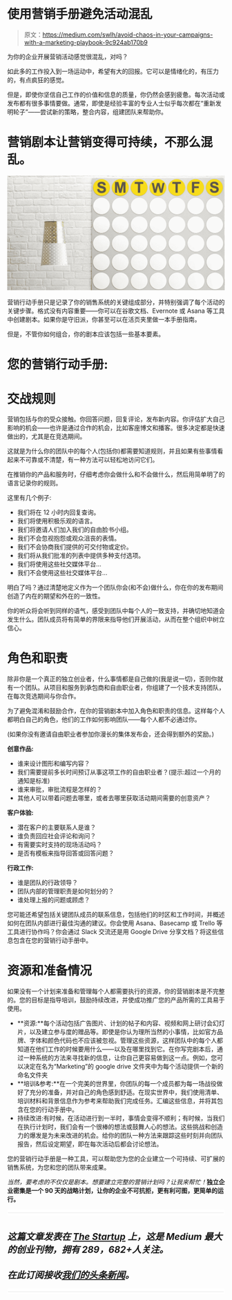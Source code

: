# 使用营销手册避免活动混乱

> 原文：<https://medium.com/swlh/avoid-chaos-in-your-campaigns-with-a-marketing-playbook-9c924ab170b9>

为你的企业开展营销活动感觉很混乱，对吗？

如此多的工作投入到一场运动中，希望有大的回报。它可以是情绪化的，有压力的，有点疯狂的感觉。

但是，即使你坚信自己工作的价值和信息的质量，你仍然会感到疲惫。每次活动或发布都有很多事情要做。通常，即使是经验丰富的专业人士似乎每次都在“重新发明轮子”——尝试新的策略，整合内容，组建团队来帮助你。

# 营销剧本让营销变得可持续，不那么混乱。

![](img/d61e7237f9fb6d4838c6f610d0f65071.png)

营销行动手册只是记录了你的销售系统的关键组成部分，并特别强调了每个活动的关键步骤。格式没有内容重要——你可以在谷歌文档、Evernote 或 Asana 等工具中创建剧本。如果你是守旧派，你甚至可以在活页夹里做一本手册指南。

但是，不管你如何组合，你的剧本应该包括一些基本要素。

# 您的营销行动手册:

# 交战规则

营销包括与你的受众接触。你回答问题，回复评论，发布新内容。你评估扩大自己影响的机会——也许是通过合作的机会，比如客座博文和播客。很多决定都是快速做出的，尤其是在竞选期间。

这就是为什么你的团队中的每个人(包括你)都需要知道规则，并且如果有些事情看起来不可靠或不清楚，有一种方法可以轻松地访问它们。

在推销你的产品和服务时，仔细考虑你会做什么和不会做什么，然后用简单明了的语言记录你的规则。

这里有几个例子:

*   我们将在 12 小时内回复查询。
*   我们将使用积极乐观的语言。
*   我们将邀请人们加入我们的自由脸书小组。
*   我们不会忽视抱怨或观众沮丧的表情。
*   我们不会协商我们提供的可交付物或定价。
*   我们将从我们批准的列表中提供多种支付选项。
*   我们将使用这些社交媒体平台…
*   我们不会使用这些社交媒体平台…

明白了吗？通过清楚地定义作为一个团队你会(和不会)做什么，你在你的发布期间创造了内在的期望和外在的一致性。

你的听众将会听到同样的语气，感受到团队中每个人的一致支持，并确切地知道会发生什么。团队成员将有简单的界限来指导他们开展活动，从而在整个组织中树立信心。

# 角色和职责

除非你是一个真正的独立创业者，什么事情都是自己做的(我是说一切)，否则你就有一个团队。从项目和服务到承包商和自由职业者，你组建了一个技术支持团队，在每次竞选期间与你合作。

为了避免混淆和鼓励合作，在你的营销剧本中加入角色和职责的信息。这样每个人都明白自己的角色，他们的工作如何影响团队——每个人都不必通过你。

(如果你没有邀请自由职业者参加你漫长的集体发布会，还会得到额外的奖励。)

**创意作品:**

*   谁来设计图形和编写内容？
*   我们需要提前多长时间预订从事这项工作的自由职业者？(提示:超过一个月的通知是标准)
*   谁来审批，审批流程是怎样的？
*   其他人可以带着问题去哪里，或者去哪里获取活动期间需要的创意资产？

**客户体验:**

*   潜在客户的主要联系人是谁？
*   谁负责回应社会评论和询问？
*   有需要实时支持的现场活动吗？
*   是否有模板来指导回答或回答问题？

**行政工作:**

*   谁是团队的行政领导？
*   团队内部的管理职责是如何划分的？
*   谁处理上报的问题或顾虑？

您可能还希望包括关键团队成员的联系信息，包括他们的时区和工作时间，并概述如何在团队内部进行最佳沟通的建议。你会使用 Asana、Basecamp 或 Trello 等工具进行协作吗？你会通过 Slack 交流还是用 Google Drive 分享文档？将这些信息包含在您的营销行动手册中。

# 资源和准备情况

如果没有一个计划来准备和管理每个人都需要执行的资源，你的营销剧本是不完整的。您的目标是指导培训，鼓励持续改进，并使成功推广您的产品所需的工具易于使用。

*   **资源:**每个活动包括广告图片、计划的帖子和内容、视频和网上研讨会幻灯片，以及建立参与度的赠品等。即使是你认为理所当然的小事情，比如官方品牌、字体和颜色代码也不应该被忽视。管理这些资源，这样团队中的每个人都知道在他们工作的时候要用什么——以及在哪里找到它。在你写完剧本后，通过一种系统的方法来寻找新的信息，让你自己更容易做到这一点。例如，您可以决定在名为“Marketing”的 google drive 文件夹中为每个活动提供一个新的命名文件夹
*   **培训&参考:**在一个完美的世界里，你团队的每一个成员都为每一场战役做好了充分的准备，并对自己的角色感到舒适。在现实世界中，我们使用清单、培训材料和背景信息作为参考来帮助我们完成任务。汇编这些信息，并将其包含在您的行动手册中。
*   持续改进:有时候，在活动进行到一半时，事情会变得不顺利；有时候，当我们在执行计划时，我们会有一个很棒的想法或鼓舞人心的想法。这些挑战和创造力的爆发是为未来改进的机会。给你的团队一种方法来跟踪这些时刻并向团队报告，然后设定期望，即在每次活动后都会讨论想法。

您的营销行动手册是一种工具，可以帮助您为您的企业建立一个可持续、可扩展的销售系统，为您和您的团队带来成果。

*当然，要考虑的不仅仅是剧本。想要建立完整的营销计划吗？让我来帮忙！*[](https://www.kylaroma.com/consulting/)**独立企业密集是一个 90 天的战略计划，让你的企业不可抗拒，更有利可图，更简单的运行。**

*![](img/731acf26f5d44fdc58d99a6388fe935d.png)*

## *这篇文章发表在 [The Startup](https://medium.com/swlh) 上，这是 Medium 最大的创业刊物，拥有 289，682+人关注。*

## *在此订阅接收[我们的头条新闻](http://growthsupply.com/the-startup-newsletter/)。*

*![](img/731acf26f5d44fdc58d99a6388fe935d.png)*